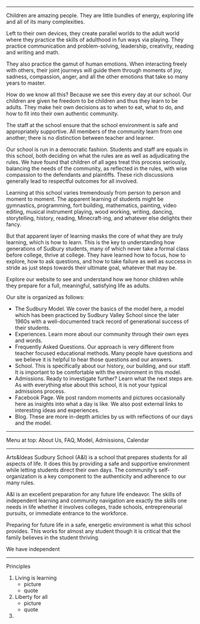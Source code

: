 
---

Children are amazing people. They are little bundles of energy, exploring life and all of its many complexities. 

Left to their own devices, they create parallel worlds to the adult world where they practice the skills of adulthood in fun ways via playing. They practice communication and problem-solving, leadership, creativity, reading and writing and math.


They also practice the gamut of human emotions. When interacting freely with others, their joint journeys will guide them through moments of joy, sadness, compassion, anger, and all the other emotions that take so many years to master.

How do we know all this? Because we see this every day at our school. Our children are given he freedom to be children and thus they learn to be adults. They make heir own decisions as to when to eat, what to do, and how to fit into their own authentic community. 

The staff at the school ensure that the school environment is safe and appropriately supportive. All members of the community learn from one another; there is no distinction between teacher and learner. 

Our school is run in a democratic fashion. Students and staff are equals in this school, both deciding on what the rules are as well as adjudicating the rules. We have found that children of all ages treat this process seriously, balancing the needs of the community, as reflected in the rules, with wise compassion to the defendants and plaintiffs. These rich discussions generally lead to respectful outcomes for all involved.  

Learning at this school varies tremendously from person to person and moment to moment. The apparent learning of students might be gymnastics, programming, fort building, mathematics, painting, video editing, musical instrument playing, wood working, writing, dancing, storytelling, history, reading, Minecraft-ing, and whatever else delights their fancy.

But that apparent layer of learning masks the core of what they are truly learning, which is how to learn. This is the key to understanding how generations of Sudbury students, many of which never take a formal class before college, thrive at college. They have learned how to focus, how to explore, how to ask questions, and how to take failure as well as success in stride as just steps towards their ultimate goal, whatever that may be. 

Explore our website to see and understand how we honor children while they prepare for a full, meaningful, satisfying life as adults. 

Our site is organized as follows: 

* The Sudbury Model. We cover the basics of the model here, a model which has been practiced by Sudbury Valley School since the later 1960s with a well-documented track record of generational success of their students.
* Experiences. Learn more about our community through their own eyes and words.
* Frequently Asked Questions. Our approach is very different from teacher focused educational methods. Many people have questions and we believe it is helpful to hear those questions and our answers. 
* School. This is specifically about our history, our building, and our staff.  It is important to be comfortable with the environment in this model. 
* Admissions. Ready to investigate further? Learn what the next steps are.  As with everything else about this school, it is not your typical admissions process.
* Facebook Page. We post random moments and pictures occasionally here as insights into what a day is like. We also post external links to interesting ideas and experiences. 
* Blog. These are more in-depth articles by us with reflections of our days and the model.

- - - -

Menu at top: About Us, FAQ, Model, Admissions, Calendar 

- - - -



Arts&Ideas Sudbury School (A&I) is a school that prepares students for all
aspects of life. It does this by providing a safe and supportive environment
while letting students direct their own days. The community's
self-organization is a key component to the authenticity and adherence to our
many rules. 

A&I is an excellent preparation for any future life endeavor. The skills of
independent learning and community navigation are exactly the skills one needs
in life whether it involves colleges, trade schools, entrepreneurial pursuits,
or immediate entrance to the workforce.

Preparing for future life in a safe, energetic environment is what this school
provides. This works for almost any student though it is critical that the
family believes in the student thriving.

We have independent 

- - - 

Principles

1. Living is learning
    * picture
    * quote 
2. Liberty for all
    * picture
    * quote 
3.  
